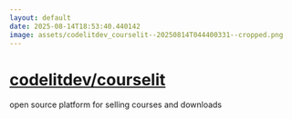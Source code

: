 ```yaml
---
layout: default
date: 2025-08-14T18:53:40.440142
image: assets/codelitdev_courselit--20250814T044400331--cropped.png
---
```


# [codelitdev/courselit](https://github.com/codelitdev/courselit)

open source platform for selling courses and downloads
